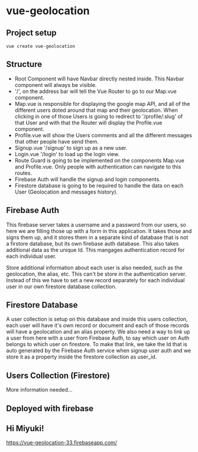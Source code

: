 # vue-geolocation

## Project setup
```
vue create vue-geolocation
```

## Structure

- Root Component will have Navbar directly nested inside. This Navbar component will always be visible.
- '/', on the address bar will tell the Vue Router to go to our Map.vue  component.
- Map.vue is responsible for displaying the google map API, and all of the different users doted around that map and their geolocation. When clicking in one of those Users is going to redirect to '/profile/:slug' of that User and with that the Router will display the Profile.vue component.
- Profile.vue will show the Users comments and all the different messages that other people have send them.
- Signup.vue '/signup' to sign up as a new user.
- Login.vue '/login' to load up the login view.
- Route Guard is going to be implemented on the components Map.vue and Profile.vue. Only people with authentication can navigate to this routes.
- Firebase Auth will handle the signup and login components.
- Firestore database is going to be required to handle the data on each User (Geolocation and messages history).


## Firebase Auth

This firebase server takes a username and a password from our users, so here we are filling those up with a form in this application. It takes those and signs them up, and it stores them in a separate kind of database that is not a firstore database, but its own firebase auth database. This also takes additional data as the unique Id. This mangages authentication record for each individual user.

Store additional information about each user is also needed, such as the geolocation, the alias, etc. This can't be store in the authentication server. Instead of this we have to set a new record separately for each individual user in our own firestore database collection.

## Firestore Database

A user collection is setup on this database and inside this users collection, each user will have it's own record or document and each of those records will have a geolocation and an alias property. We also need a way to link up a user from here with a user from Firebase Auth, to say which user on Auth belongs to which user on firestore. To make that link, we take the Id that is auto generated by the Firebase Auth service when signup user auth and we store it as a property inside the firestore collection as user_id.

## Users Collection (Firestore)

More information needed... 

## Deployed with firebase

## Hi Miyuki!

https://vue-geolocation-33.firebaseapp.com/